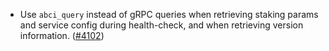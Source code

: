 - Use `abci_query` instead of gRPC queries when retrieving staking params
  and service config during health-check, and when retrieving version information.
  ([\#4102](https://github.com/informalsystems/hermes/issues/4102))
